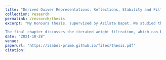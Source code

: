 ```yaml
---
title: "Derived Quiver Representations: Reflections, Stability and Filtrations"
collection: research
permalink: /research/thesis
excerpt: "My Honours thesis, supervised by Asilata Bapat. We studied the derived category of quiver representations for an acyclic quiver Q. This can be described very concretely because the abelian category of Q-representations is hereditary. We then used reflection functors to construct explicit equivalences between the derived categories of quivers with the same underlying graph, but whose representation categories are distinct.

The final chapter discusses the iterated weight filtration, which can be computed for any artinian lattice, given a weight function. This gives a refinement of the Harder--Narasimhan filtration coming from a stability condition on the derived category. The refinement depends only on a choice of positive weights at each vertex of Q, independent of the orientation."
date: "2021-10-28"
venue:
paperurl: 'https://isabel-prime.github.io/files/thesis.pdf'
citation: 
---
```


